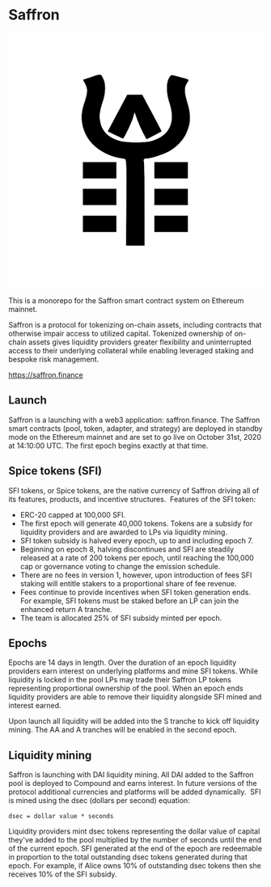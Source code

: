 # Saffron
![saffron](saffron_finance_logo_black_on_white.png)

This is a monorepo for the Saffron smart contract system on Ethereum mainnet. 

Saffron is a protocol for tokenizing on-chain assets, including contracts that otherwise impair access to utilized capital. Tokenized ownership of on-chain assets gives liquidity providers greater flexibility and uninterrupted access to their underlying collateral while enabling leveraged staking and bespoke risk management.

https://saffron.finance

## Launch
Saffron is a launching with a web3 application: saffron.finance. The Saffron smart contracts (pool, token, adapter, and strategy) are deployed in standby mode on the Ethereum mainnet and are set to go live on October 31st, 2020 at 14:10:00 UTC. The first epoch begins exactly at that time.

## Spice tokens (SFI)
SFI tokens, or Spice tokens, are the native currency of Saffron driving all of its features, products, and incentive structures. 
Features of the SFI token:
* ERC-20 capped at 100,000 SFI.
* The first epoch will generate 40,000 tokens. Tokens are a subsidy for liquidity providers and are awarded to LPs via liquidity mining.
* SFI token subsidy is halved every epoch, up to and including epoch 7.
* Beginning on epoch 8, halving discontinues and SFI are steadily released at a rate of 200 tokens per epoch, until reaching the 100,000 cap or governance voting to change the emission schedule. 
* There are no fees in version 1, however, upon introduction of fees SFI staking will entitle stakers to a proportional share of fee revenue.
* Fees continue to provide incentives when SFI token generation ends. For example, SFI tokens must be staked before an LP can join the enhanced return A tranche.
* The team is allocated 25% of SFI subsidy minted per epoch.

## Epochs
Epochs are 14 days in length. Over the duration of an epoch liquidity providers earn interest on underlying platforms and mine SFI tokens. While liquidity is locked in the pool LPs may trade their Saffron LP tokens representing proportional ownership of the pool. When an epoch ends liquidity providers are able to remove their liquidity alongside SFI mined and interest earned.

Upon launch all liquidity will be added into the S tranche to kick off liquidity mining. The AA and A tranches will be enabled in the second epoch.

## Liquidity mining
Saffron is launching with DAI liquidity mining. All DAI added to the Saffron pool is deployed to Compound and earns interest. In future versions of the protocol additional currencies and platforms will be added dynamically. 
SFI is mined using the dsec (dollars per second) equation: 
```
dsec = dollar value * seconds 
```
Liquidity providers mint dsec tokens representing the dollar value of capital they've added to the pool multiplied by the number of seconds until the end of the current epoch. SFI generated at the end of the epoch are redeemable in proportion  to the total outstanding dsec tokens generated during that epoch. For example, if Alice owns 10% of outstanding dsec tokens then she receives 10% of the SFI subsidy. 

